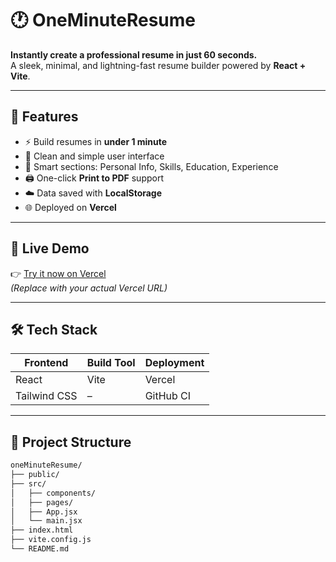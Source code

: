 # 🕐 OneMinuteResume

**Instantly create a professional resume in just 60 seconds.**  
A sleek, minimal, and lightning-fast resume builder powered by **React + Vite**.

---

## 🚀 Features

- ⚡ Build resumes in **under 1 minute**
- 🎯 Clean and simple user interface
- 🧠 Smart sections: Personal Info, Skills, Education, Experience
- 🖨️ One-click **Print to PDF** support
- ☁️ Data saved with **LocalStorage**
- 🌐 Deployed on **Vercel**

---

## 📸 Live Demo

👉 [Try it now on Vercel](https://your-vercel-app-url.vercel.app)  
_(Replace with your actual Vercel URL)_

---

## 🛠️ Tech Stack

| Frontend  | Build Tool | Deployment |
|-----------|------------|------------|
| React     | Vite       | Vercel     |
| Tailwind CSS | –        | GitHub CI |

---

## 📂 Project Structure

```bash
oneMinuteResume/
├── public/
├── src/
│   ├── components/
│   ├── pages/
│   ├── App.jsx
│   └── main.jsx
├── index.html
├── vite.config.js
└── README.md
